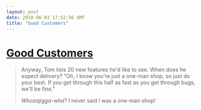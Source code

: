 ```yaml
---
layout: post
date: 2010-06-03 17:52:56 GMT
title: "Good Customers"
---
```

# [Good Customers](http://blog.asmartbear.com/how-to-get-customers-who-love-you-even-when-you-screw-up.html)

>Anyway, Tom lists 20 new features he'd like to see. When does he expect delivery? "Oh, I know you're just a one-man shop, so just do your best. If you get through this half as fast as you get through bugs, we'll be fine."
>
> *Whozajigga-wha*? I never said I was a one-man shop!